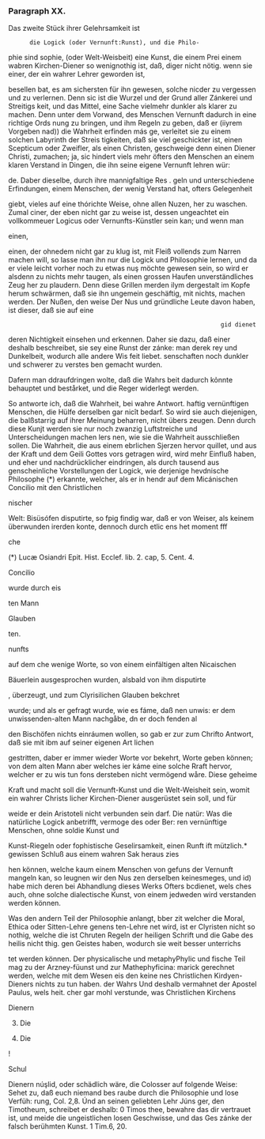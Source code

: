 
<!-- Seite 432 -->
### Paragraph  XX. ###

Das zweite Stück ihrer Gelehrsamkeit ist

          die Logick (oder Vernunft:Runst), und die Philo- 
phie sind sophie, (oder Welt-Weisbeit) eine Kunst, die 
einem Prei einem wabren Kirchen-Diener so wenignothig ist, daß, 
diger nicht 
nötig. wenn sie einer, der ein wahrer Lehrer geworden ist, 

besellen bat, es am sichersten für ihn gewesen, solche 
nicder zu vergessen und zu verlernen. Denn sic ist die 
Wurzel und der Grund aller Zánkerei und Streitigs 
keit, und das Mittel, eine Sache vielmehr dunkler 
als klarer zu machen. Denn unter dem Vorwand, 
des Menschen Vernunft dadurch in eine richtige Ords 
nung zu bringen, und ihm Regeln zu geben, daß er 
(iiyrem Vorgeben nad)) die Wahrheit erfinden más 
ge, verleitet sie zu einem solchen Labyrinth der Streis 
tigkeiten, daß sie viel geschickter ist, einen Scepticum 
oder Zweifler, als einen Christen, geschweige denn 
einen Diener Christi, zumachen; ja, sic hindert viels 
mehr öfters den Menschen an einem klaren Verstand 
in Dingen, die ihn seine eigene Vernunft lehren wür: 

de. Daber dieselbe, durch ihre mannigfaltige Res . geln und unterschiedene Erfindungen, einem Menschen, der wenig Verstand hat, ofters Gelegenheit

giebt, vieles auf eine thórichte Weise, ohne allen Nuzen, her zu waschen. Zumal ciner, der eben nicht gar zu weise ist, dessen ungeachtet ein vollkommeuer Logicus oder Vernunfts-Künstler sein kan; und wenn man

einen,
<!-- Seite 432 -->

 
einen, der ohnedem nicht gar zu klug ist, mit Fleiß 
vollends zum Narren machen will, so lasse man ihn 
nur die Logick und Philosophie lernen, und da er viele 
leicht vorher noch zu etwas nuş möchte gewesen sein, 
so wird er alsdenn zu nichts mehr taugen, als einen 
grossen Haufen unverständliches Zeug her zu plaudern. 
Denn diese Grillen merden ilym dergestalt im Kopfe 
herum schwärmen, daß sie ihn ungemein geschäftig, 
mit nichts, machen werden. Der Nußen, den weise Der Nus 
und gründliche Leute davon haben, ist dieser, daß sie auf eine 

                                                                gid dienet 
deren Nichtigkeit einsehen und erkennen. Daher sie dazu, daß 
einer deshalb beschreibet, sie sey eine Runst der zánke: man derek 
rey und Dunkelbeit, wodurch alle andere Wis feit liebet. 
senschaften noch dunkler und schwerer zu verstes 
ben gemacht wurden. 

Dafern man ddraufdringen wolte, daß die Wahrs beit dadurch kỏnnte behauptet und bestårket, und die Reger widerlegt werden.

So antworte ich, daß die Wahrheit, bei wahre Antwort. haftig vernünftigen Menschen, die Hülfe derselben gar nicît bedarf. So wird sie auch diejenigen, die balßstarrig auf ihrer Meinung beharren, nicht übers zeugen. Denn durch diese Kunjt werden sie nur noch zwanzig Luftstreiche und Unterscheidungen machen lers nen, wie sie die Wahrheit ausschließen sollen. Die Wahrheit, die aus einem ebrlichen Sjerzen hervor quillet, und aus der Kraft und dem Geili Gottes vors getragen wird, wird mehr Einfluß haben, und eher und nachdrücklicher eindringen, als durch tausend aus genscheinliche Vorstellungen der Logick, wie derjenige hevdnische Philosophe (*) erkannte, welcher, als er in hendr auf dem Micánischen Concilio mit den Christlichen

nischer

Welt: Bisüsófen disputirte, so fpig findig war, daß er von Weiser, als keinem überwunden irerden konte, dennoch durch etlic ens het moment fff

che

(*) Lucæ Osiandri Epit. Hist. Ecclef. lib. 2. cap, 5. Cent. 4.

Concilio

wurde 
durch eis 

ten Mann

Glauben

ten.

nunfts
<!-- Seite 434 -->
auf dem che wenige Worte, so von einem einfältigen alten Nicaischen

Bäuerlein ausgesprochen wurden, alsbald von ihm disputirte

, überzeugt, und zum Clyrisilichen Glauben bekchret

wurde; und als er gefragt wurde, wie es fáme, daß nen unwis: er dem unwissenden-alten Mann nachgåbe, dn er doch fenden al

den Bischöfen nichts einráumen wollen, so gab er zur zum Chrifto Antwort, daß sie mit ibm auf seiner eigenen Art lichen

gestritten, daber er immer wieder Worte vor bekehrt, Worte geben können; von dem alten Mann aber welches ier káme eine solche Rraft hervor, welcher er zu wis tun fons dersteben nicht vermögend wåre. Diese geheime

Kraft und macht soll die Vernunft-Kunst und die Welt-Weisheit sein, womit ein wahrer Christs licher Kirchen-Diener ausgerüstet sein soll, und für

weide er dein Aristoteli nicht verbunden sein darf. Die natür: Was die natürliche Logick anbetrifft, vermoge des oder Ber: ren vernünftige Menschen, ohne soldie Kunst und

Kunst-Riegeln oder fophistische Geselirsamkeit, einen Runft ift mützlich.* gewissen Schluß aus einem wahren Sak heraus zies

hen können, welche kaum einem Menschen von gefuns der Vernunft mangeln kan, so leugnen wir den Nus zen derselben keinesmeges, und id) habe mich deren bei Abhandlung dieses Werks Ofters bcdienet, wels ches auch, ohne solche dialectische Kunst, von einem jedweden wird verstanden werden können.

Was den andern Teil der Philosophie anlangt, bber zit welcher die Moral, Ethica oder Sitten-Lehre genens ten-Lehre net wird, ist er Clyristen nicht so nothig, welche die ist Chruten Regeln der heiligen Schrift und die Gabe des heilis nicht thig. gen Geistes haben, wodurch sie weit besser unterrichs

tet werden können. Der physicalische und metaphyPhylic und fische Teil mag zu der Arzney-füunst und zur Mathephyficina: marick gerechnet werden, welche mit dem Wesen eis den keine nes Christlichen Kirdyen-Dieners nichts zu tun haben. der Wahrs Und deshalb
 vermahnet der Apostel Paulus, wels heit. cher gar mohl verstunde, was Christlichen Kirchens

Dienern

3. Die


4. Die



!

Schul
<!-- Seite 435 -->
Dienern núşlid, oder schädlich wäre, die Colosser auf 
folgende Weise: Sehet zu, daß euch niemand bes 
raube durch die Philosophie und lose Verfüh: 
rung, Col. 2,8. Únd an seinen geliebten Lehr Júns 
ger, den Timotheum, schreibet er deshalb: 0 Timos 
thee, bewahre das dir vertrauet ist, und meide 
die ungeistlichen losen Geschwisse, und das Ges 
 zánke der falsch berühmten Kunst. 1 Tim.6, 20. 
